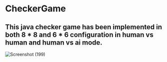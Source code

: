 # CheckerGame

## This java checker game has been implemented in both 8 * 8 and 6 * 6 configuration in human vs human and human vs ai mode. 


![Screenshot (199)](https://user-images.githubusercontent.com/54148448/100108569-1dce5b80-2e95-11eb-97f7-99c574e8f27e.png)

